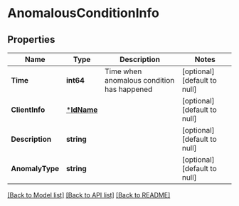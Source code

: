 # AnomalousConditionInfo

## Properties
Name | Type | Description | Notes
------------ | ------------- | ------------- | -------------
**Time** | **int64** | Time when anomalous condition has happened | [optional] [default to null]
**ClientInfo** | [***IdName**](IdName.md) |  | [optional] [default to null]
**Description** | **string** |  | [optional] [default to null]
**AnomalyType** | **string** |  | [optional] [default to null]

[[Back to Model list]](../README.md#documentation-for-models) [[Back to API list]](../README.md#documentation-for-api-endpoints) [[Back to README]](../README.md)


